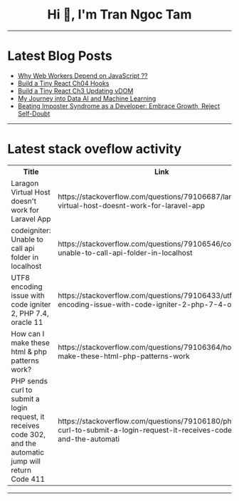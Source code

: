 <h1 align="center">Hi 👋, I'm Tran Ngoc Tam</h1>

---

# Latest Blog Posts 
<!-- BLOG-POST-LIST:START -->
- [Why Web Workers Depend on JavaScript ??](https://dev.to/shafayeat/why-web-workers-depend-on-javascript--4e6c)
- [Build a Tiny React Ch04 Hooks](https://dev.to/fingerbone/build-a-tiny-react-ch04-hooks-5d4f)
- [Build a Tiny React Ch3 Updating vDOM](https://dev.to/fingerbone/build-a-tiny-react-ch3-updating-vdom-1h6f)
- [My Journey into Data AI and Machine Learning](https://dev.to/lusandahp/my-journey-into-data-ai-and-machine-learning-8em)
- [Beating Imposter Syndrome as a Developer: Embrace Growth, Reject Self-Doubt](https://dev.to/okoye_ndidiamaka_5e3b7d30/beating-imposter-syndrome-as-a-developer-embrace-growth-reject-self-doubt-3jjf)
<!-- BLOG-POST-LIST:END -->

---

# Latest stack oveflow activity
<table>
  <tr><th>Title</th><th>Link</th></tr>
  <!-- STACKOVERFLOW:START --><tr><td>Laragon Virtual Host doesn&#39;t work for Laravel App</td><td>https://stackoverflow.com/questions/79106687/laragon-virtual-host-doesnt-work-for-laravel-app</td></tr><tr><td>codeigniter: Unable to call api folder in localhost</td><td>https://stackoverflow.com/questions/79106546/codeigniter-unable-to-call-api-folder-in-localhost</td></tr><tr><td>UTF8 encoding issue with code igniter 2, PHP 7.4, oracle 11</td><td>https://stackoverflow.com/questions/79106433/utf8-encoding-issue-with-code-igniter-2-php-7-4-oracle-11</td></tr><tr><td>How can I make these html &amp; php patterns work?</td><td>https://stackoverflow.com/questions/79106364/how-can-i-make-these-html-php-patterns-work</td></tr><tr><td>PHP sends curl to submit a login request, it receives code 302, and the automatic jump will return Code 411</td><td>https://stackoverflow.com/questions/79106180/php-sends-curl-to-submit-a-login-request-it-receives-code-302-and-the-automati</td></tr><!-- STACKOVERFLOW:END -->
</table>

---


